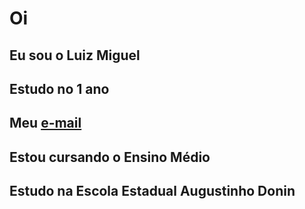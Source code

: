 # Oi
## Eu sou o Luiz Miguel
## Estudo no 1 ano
## Meu [e-mail](luiz.miguel.maciel@escola.pr.gov.br)
## Estou cursando o Ensino Médio
## Estudo na Escola Estadual Augustinho Donin
